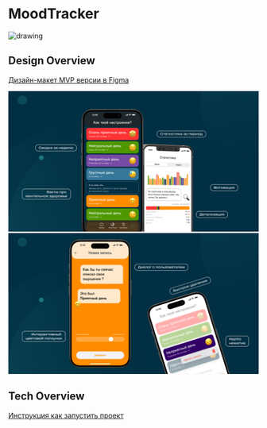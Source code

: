 # MoodTracker 

<img src="https://github.com/prokyhouse/moodTracker/blob/develop/Resources/introduction.png" alt="drawing"/>

## Design Overview

[Дизайн-макет MVP версии в Figma](https://www.figma.com/design/XtafE7p2Tv74pHZEmE3Wav/%F0%9F%A4%A9-MoodTracker?node-id=21-2298&t=xieiWGAsZ8UaS5BY-1)

<img src="https://github.com/prokyhouse/moodTracker/blob/develop/Resources/demo_1.png" alt="drawing"/>

<img src="https://github.com/prokyhouse/moodTracker/blob/develop/Resources/demo_2.png" alt="drawing"/>

## Tech Overview

[Инструкция как запустить проект](./GET_STARTED.md)

